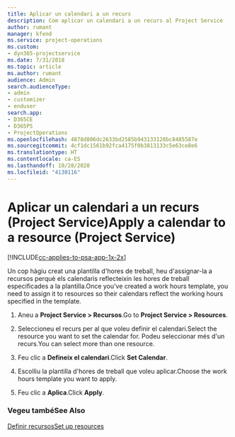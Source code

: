 ```yaml
---
title: Aplicar un calendari a un recurs
description: Com aplicar un calendari a un recurs al Project Service
author: rumant
manager: kfend
ms.service: project-operations
ms.custom:
- dyn365-projectservice
ms.date: 7/31/2018
ms.topic: article
ms.author: rumant
audience: Admin
search.audienceType:
- admin
- customizer
- enduser
search.app:
- D365CE
- D365PS
- ProjectOperations
ms.openlocfilehash: 4878d806dc2633bd2585b943133128bc8485587e
ms.sourcegitcommit: 4cf1dc1561b92fca4175f0b3813133c5e63ce8e6
ms.translationtype: HT
ms.contentlocale: ca-ES
ms.lasthandoff: 10/28/2020
ms.locfileid: "4130116"
---
```

# <a name="apply-a-calendar-to-a-resource-project-service"></a><span data-ttu-id="8f223-103">Aplicar un calendari a un recurs (Project Service)</span><span class="sxs-lookup"><span data-stu-id="8f223-103">Apply a calendar to a resource (Project Service)</span></span>

[!INCLUDE[cc-applies-to-psa-app-1x-2x](../includes/cc-applies-to-psa-app-1x-2x.md)]

<span data-ttu-id="8f223-104">Un cop hàgiu creat una plantilla d'hores de treball, heu d'assignar-la a recursos perquè els calendaris reflecteixin les hores de treball especificades a la plantilla.</span><span class="sxs-lookup"><span data-stu-id="8f223-104">Once you’ve created a work hours template, you need to assign it to resources so their calendars reflect the working hours specified in the template.</span></span>  
  
1.  <span data-ttu-id="8f223-105">Aneu a **Project Service > Recursos**.</span><span class="sxs-lookup"><span data-stu-id="8f223-105">Go to **Project Service > Resources**.</span></span>  
  
2.  <span data-ttu-id="8f223-106">Seleccioneu el recurs per al que voleu definir el calendari.</span><span class="sxs-lookup"><span data-stu-id="8f223-106">Select the resource you want to set the calendar for.</span></span> <span data-ttu-id="8f223-107">Podeu seleccionar més d'un recurs.</span><span class="sxs-lookup"><span data-stu-id="8f223-107">You can select more than one resource.</span></span>  
  
3.  <span data-ttu-id="8f223-108">Feu clic a **Defineix el calendari**.</span><span class="sxs-lookup"><span data-stu-id="8f223-108">Click **Set Calendar**.</span></span>  
  
4.  <span data-ttu-id="8f223-109">Escolliu la plantilla d'hores de treball que voleu aplicar.</span><span class="sxs-lookup"><span data-stu-id="8f223-109">Choose the work hours template you want to apply.</span></span>  
  
5.  <span data-ttu-id="8f223-110">Feu clic a **Aplica**.</span><span class="sxs-lookup"><span data-stu-id="8f223-110">Click **Apply**.</span></span>  
  
### <a name="see-also"></a><span data-ttu-id="8f223-111">Vegeu també</span><span class="sxs-lookup"><span data-stu-id="8f223-111">See Also</span></span>  
 [<span data-ttu-id="8f223-112">Definir recursos</span><span class="sxs-lookup"><span data-stu-id="8f223-112">Set up resources</span></span>](../psa/set-up-resources.md)
